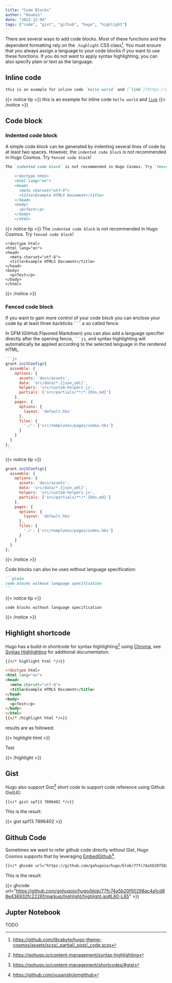 ```yaml
---
title: "Code Blocks"
author: "Houmin"
date: "2022-12-04"
tags: ["code", "gist", "github", "hugo", "highlight"]
---
```


There are several ways to add code blocks. Most of these functions and the dependent formatting rely on the `.highlight` CSS class[^1]. You must ensure that you always assign a language to your code blocks if you want to use these functions. If you do not want to apply syntax highlighting, you can also specify plain or text as the language.

## Inline code

```markdown
this is an example for inline code `hello world` and [`link`](https://github.com/librabyte/hugo-theme-cosmos)
```

{{< notice tip >}}
this is an example for inline code `hello world` and [`link`](https://github.com/librabyte/hugo-theme-cosmos)
{{< /notice >}}

## Code block

### Indented code block

A simple code block can be generated by indenting several lines of code by at least two spaces. However, the `indented code block` is not recommended in Hugo Cosmos. Try `fenced code block`!

````markdown
The `indented code block` is not recommended in Hugo Cosmos. Try `fenced code block`!

    <!doctype html>
    <html lang="en">
    <head>
      <meta charset="utf-8">
      <title>Example HTML5 Document</title>
    </head>
    <body>
      <p>Test</p>
    </body>
    </html>
````

{{< notice tip >}}
The `indented code block` is not recommended in Hugo Cosmos. Try `fenced code block`!

    <!doctype html>
    <html lang="en">
    <head>
      <meta charset="utf-8">
      <title>Example HTML5 Document</title>
    </head>
    <body>
      <p>Test</p>
    </body>
    </html>
{{< /notice >}}

### Fenced code block

If you want to gain more control of your code block you can enclose your code by at least three backticks ```` ``` ```` a so called fence.

In GFM (GitHub Flavored Markdown) you can also add a language specifier directly after the opening fence, ` ```js `, and syntax highlighting will automatically be applied according to the selected language in the rendered HTML.

````markdown
```js
grunt.initConfig({
  assemble: {
    options: {
      assets: 'docs/assets',
      data: 'src/data/*.{json,yml}',
      helpers: 'src/custom-helpers.js',
      partials: ['src/partials/**/*.{hbs,md}']
    },
    pages: {
      options: {
        layout: 'default.hbs'
      },
      files: {
        './': ['src/templates/pages/index.hbs']
      }
    }
  }
};
```
````

{{< notice tip >}}
```js
grunt.initConfig({
  assemble: {
    options: {
      assets: 'docs/assets',
      data: 'src/data/*.{json,yml}',
      helpers: 'src/custom-helpers.js',
      partials: ['src/partials/**/*.{hbs,md}']
    },
    pages: {
      options: {
        layout: 'default.hbs'
      },
      files: {
        './': ['src/templates/pages/index.hbs']
      }
    }
  }
};
```
{{< /notice >}}

Code blocks can also be uses without language specification:

````markdown
```plain
code blocks without language specification
```
````

{{< notice tip >}}
```plain
code blocks without language specification
```
{{< /notice >}}


## Highlight shortcode

Hugo has a build-in shortcode for syntax highlighting[^2] using [Chroma](https://github.com/alecthomas/chroma), see [Syntax Highlighting](https://hugo-theme-cosmos.netlify.app/posts/syntax-highlighting) for additional documentation.

```html
{{</* highlight html */>}}

<!doctype html>
<html lang="en">
<head>
  <meta charset="utf-8">
  <title>Example HTML5 Document</title>
</head>
<body>
  <p>Test</p>
</body>
</html>
{{</* /highlight html */>}}
```

results are as followed:

{{< highlight html >}}

<!doctype html>
<html lang="en">
<head>
  <meta charset="utf-8">
  <title>Example HTML5 Document</title>
</head>
<body>
  <p>Test</p>
</body>
</html>
{{< /highlight >}}

## Gist

Hugo also support Gist[^3] short code to support code reference using Github Gist[4]:

```markdown
{{</* gist spf13 7896402 */>}}
```

This is the result:

{{< gist spf13 7896402 >}}

## Github Code

Sometimes we want to refer github code directly without Gist, Hugo Cosmos supports that by leveraging [EmbedGithub](https://github.com/yusanshi/emgithub)[^5].

```markdown
{{</* ghcode url="https://github.com/gohugoio/hugo/blob/77fc74a5b20f50298ac4a1cd88e436932fc2226f/markup/highlight/highlight.go#L60-L65" */>}}
```

This is the result:

{{< ghcode url="https://github.com/gohugoio/hugo/blob/77fc74a5b20f50298ac4a1cd88e436932fc2226f/markup/highlight/highlight.go#L60-L65" >}}

## Jupter Notebook

TODO

[^1]: https://github.com/librabyte/hugo-theme-cosmos/assets/scss/_partial/_post/_code.scss
[^2]: https://gohugo.io/content-management/syntax-highlighting
[^3]: https://gohugo.io/content-management/shortcodes/#gist
[^4]: https://gist.github.com
[^5]: https://github.com/yusanshi/emgithub
